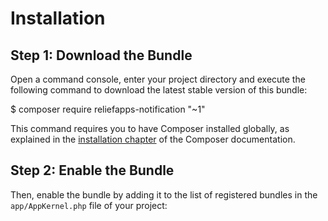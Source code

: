 Installation
============

Step 1: Download the Bundle
---------------------------

Open a command console, enter your project directory and execute the
following command to download the latest stable version of this bundle:


$ composer require reliefapps-notification "~1"


This command requires you to have Composer installed globally, as explained
in the [installation chapter](https://getcomposer.org/doc/00-intro.md)
of the Composer documentation.

Step 2: Enable the Bundle
-------------------------

Then, enable the bundle by adding it to the list of registered bundles
in the `app/AppKernel.php` file of your project:

<?php
// app/AppKernel.php

// ...
class AppKernel extends Kernel
{
    public function registerBundles()
    {
        $bundles = array(
            // ...

            new Reliefapps\ReliefappsNotificationBundle\ReliefappsNotificationBundle(),
        );

        // ...
    }

    // ...
}
